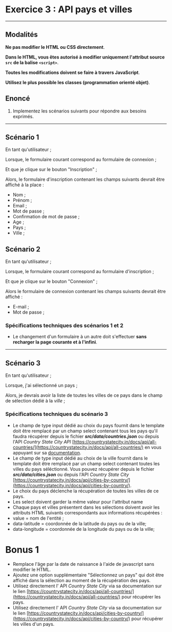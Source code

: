 # Exercice 3 : API pays et villes

---

## Modalités

**Ne pas modifier le HTML ou CSS directement**.

**Dans le HTML, vous êtes autorisé à modifier uniquement l'attribut source `src` de la balise `<script>`**.

**Toutes les modifications doivent se faire à travers JavaScript**.

**Utilisez le plus possible les classes (programmation orienté objet)**.

## Enoncé

1. Implementez les scénarios suivants pour répondre aux besoins exprimés.

---

## Scénario 1

En tant qu'utilisateur ;

Lorsque, le formulaire courant correspond au formulaire de connexion ;

Et que je clique sur le bouton "Inscription" ;

Alors, le formulaire d'inscription contenant les champs suivants devrait être affiché à la place :
- Nom ;
- Prénom ;
- Email ;
- Mot de passe ;
- Confirmation de mot de passe ;
- Age ;
- Pays ;
- Ville ;

## Scénario 2

En tant qu'utilisateur ;

Lorsque, le formulaire courant correspond au formulaire d'inscription ;

Et que je clique sur le bouton "Connexion" ;

Alors le formulaire de connexion contenant les champs suivants devrait être affiché :
- E-mail ;
- Mot de passe ;


### Spécifications techniques des scénarios 1 et 2

- Le changement d'un formulaire à un autre doit s'effectuer **sans recharger la page courante et à l'infini**.

---

## Scénario 3

En tant qu'utilisateur ; 

Lorsque, j'ai sélectionné un pays ;

Alors, je devrais avoir la liste de toutes les villes de ce pays dans le champ de sélection dédié à la *ville* ;

### Spécifications techniques du scénario 3

- Le champ de type input dédié au choix du pays fournit dans le template doit être remplacé par un champ select contenant tous les pays qu'il faudra récupérer depuis le fichier ***src/data/countries.json*** ou depuis l'API *Country State City API* [https://countrystatecity.in/docs/api/all-countries/](https://countrystatecity.in/docs/api/all-countries/) en vous appuyant sur sa [documentation](https://countrystatecity.in/docs/).
- Le champ de type input dédié au choix de la ville fournit dans le template doit être remplacé par un champ select contenant toutes les villes du pays séléctionné. Vous pouvez récupérer depuis le fichier ***src/data/cities.json*** ou depuis l'API *Country State City* [https://countrystatecity.in/docs/api/cities-by-country/](https://countrystatecity.in/docs/api/cities-by-country/).
- Le choix du pays déclenche la récupération de toutes les villes de ce pays.
- Les select doivent garder la même valeur pour l'attribut name
- Chaque pays et villes présentent dans les sélections doivent avoir les attributs HTML suivants correspondants aux informations récupérées :
 - value = nom de l'entité ;
 - data-latitude = coordonnée de la latitude du pays ou de la ville;
 - data-longitude = coordonnée de la longitude du pays ou de la ville;

 # Bonus 1

- Remplace l'âge par la date de naissance à l'aide de javascript sans modifier le HTML.
- Ajoutez une option supplémentaire "Sélectionnez un pays" qui doit être affiché dans la sélection au moment de la récupération des pays.
- Utilisez directement l' API *Country State City* via sa documentation sur le lien [https://countrystatecity.in/docs/api/all-countries/](https://countrystatecity.in/docs/api/all-countries/) pour récupérer les pays.
- Utilisez directement l' API *Country State City* via sa documentation sur le lien [https://countrystatecity.in/docs/api/cities-by-country/](https://countrystatecity.in/docs/api/cities-by-country/) pour récupérer les villes d'un pays.
